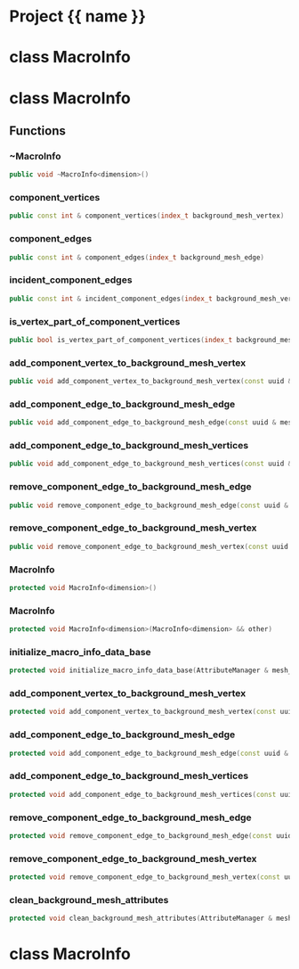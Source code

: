 <script setup>
import {useRoute} from 'vitepress'
const {path} = useRoute()
const tokens = path.split('/')
const words = tokens[2].split('-');
for (let i = 0; i < words.length; i++) {
    words[i] = words[i].charAt(0).toUpperCase() + words[i].slice(1);
    words[i] = words[i].replace('geode', 'Geode')
}
const name = words.join('-');
</script>
# Project {{ name }}

# class MacroInfo


# class MacroInfo


## Functions

### ~MacroInfo

```cpp
public void ~MacroInfo<dimension>()
```


### component_vertices

```cpp
public const int & component_vertices(index_t background_mesh_vertex)
```


### component_edges

```cpp
public const int & component_edges(index_t background_mesh_edge)
```


### incident_component_edges

```cpp
public const int & incident_component_edges(index_t background_mesh_vertex)
```


### is_vertex_part_of_component_vertices

```cpp
public bool is_vertex_part_of_component_vertices(index_t background_mesh_vertex, const uuid & mesh_component_id)
```


### add_component_vertex_to_background_mesh_vertex

```cpp
public void add_component_vertex_to_background_mesh_vertex(const uuid & mesh_id, index_t vertex_id, index_t background_mesh_vertex_id, MacroInfoKey )
```


### add_component_edge_to_background_mesh_edge

```cpp
public void add_component_edge_to_background_mesh_edge(const uuid & mesh_id, index_t edge_id, index_t background_mesh_edge_id, MacroInfoKey )
```


### add_component_edge_to_background_mesh_vertices

```cpp
public void add_component_edge_to_background_mesh_vertices(const uuid & mesh_id, index_t edge_id, absl::Span<const index_t> background_mesh_vertex_ids, MacroInfoKey )
```


### remove_component_edge_to_background_mesh_edge

```cpp
public void remove_component_edge_to_background_mesh_edge(const uuid & mesh_id, index_t edge_id, index_t background_mesh_edge_id, MacroInfoKey )
```


### remove_component_edge_to_background_mesh_vertex

```cpp
public void remove_component_edge_to_background_mesh_vertex(const uuid & mesh_id, index_t edge_id, index_t background_mesh_vertex_id, MacroInfoKey )
```


### MacroInfo

```cpp
protected void MacroInfo<dimension>()
```


### MacroInfo

```cpp
protected void MacroInfo<dimension>(MacroInfo<dimension> && other)
```


### initialize_macro_info_data_base

```cpp
protected void initialize_macro_info_data_base(AttributeManager & mesh_vertex_attribute_manager, AttributeManager & mesh_edge_attribute_manager)
```


### add_component_vertex_to_background_mesh_vertex

```cpp
protected void add_component_vertex_to_background_mesh_vertex(const uuid & mesh_id, index_t vertex_id, index_t background_mesh_vertex_id)
```


### add_component_edge_to_background_mesh_edge

```cpp
protected void add_component_edge_to_background_mesh_edge(const uuid & mesh_id, index_t edge_id, index_t background_mesh_edge_id)
```


### add_component_edge_to_background_mesh_vertices

```cpp
protected void add_component_edge_to_background_mesh_vertices(const uuid & mesh_id, index_t edge_id, absl::Span<const index_t> background_mesh_vertex_ids)
```


### remove_component_edge_to_background_mesh_edge

```cpp
protected void remove_component_edge_to_background_mesh_edge(const uuid & mesh_id, index_t edge_id, index_t background_mesh_edge_id)
```


### remove_component_edge_to_background_mesh_vertex

```cpp
protected void remove_component_edge_to_background_mesh_vertex(const uuid & mesh_id, index_t edge_id, index_t background_mesh_vertex_id)
```


### clean_background_mesh_attributes

```cpp
protected void clean_background_mesh_attributes(AttributeManager & mesh_vertex_attribute_manager, AttributeManager & mesh_edge_attribute_manager)
```




# class MacroInfo


